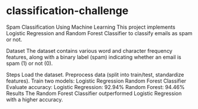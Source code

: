 # classification-challenge
Spam Classification Using Machine Learning
This project implements Logistic Regression and Random Forest Classifier to classify emails as spam or not.

Dataset
The dataset contains various word and character frequency features, along with a binary label (spam) indicating whether an email is spam (1) or not (0).

Steps
Load the dataset.
Preprocess data (split into train/test, standardize features).
Train two models:
Logistic Regression
Random Forest Classifier
Evaluate accuracy:
Logistic Regression: 92.94%
Random Forest: 94.46%
Results
The Random Forest Classifier outperformed Logistic Regression with a higher accuracy.
